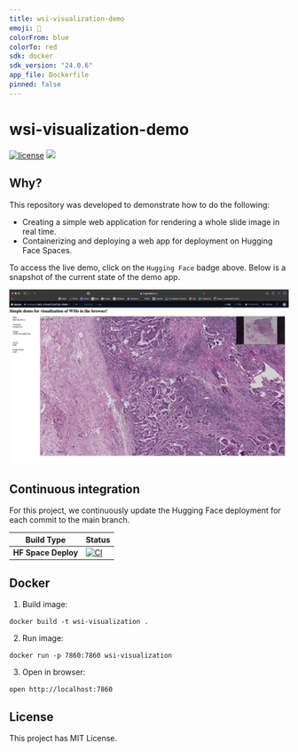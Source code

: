 ```yaml
---
title: wsi-visualization-demo
emoji: 🔬
colorFrom: blue
colorTo: red
sdk: docker
sdk_version: "24.0.6"
app_file: Dockerfile
pinned: false
---
```


# wsi-visualization-demo

[![license](https://img.shields.io/github/license/DAVFoundation/captain-n3m0.svg?style=flat-square)](https://github.com/andreped/wsi-visualization-demo/blob/main/LICENSE.md)
<a target="_blank" href="https://huggingface.co/spaces/andreped/wsi-visualization-demo"><img src="https://img.shields.io/badge/🤗%20Hugging%20Face-Spaces-yellow.svg"></a>

## Why?

This repository was developed to demonstrate how to do the following:
* Creating a simple web application for rendering a whole slide image in real time.
* Containerizing and deploying a web app for deployment on Hugging Face Spaces.

To access the live demo, click on the `Hugging Face` badge above. Below is a snapshot of the current state of the demo app.

<img width="1400" alt="Screenshot" src="assets/demo-hf-spaces.png">

## Continuous integration

For this project, we continuously update the Hugging Face deployment for each commit to the main branch.

| Build Type | Status |
| - | - |
| **HF Space Deploy** | [![CI](https://github.com/andreped/wsi-visualization-demo/workflows/Deploy/badge.svg)](https://github.com/andreped/wsi-visualization-demo/actions) |

## Docker

1. Build image:
```
docker build -t wsi-visualization .
```

2. Run image:
```
docker run -p 7860:7860 wsi-visualization
```

3. Open in browser:
```
open http://localhost:7860
```

## License

This project has MIT License.

